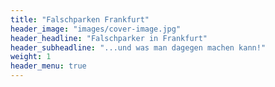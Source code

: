 ```yaml
---
title: "Falschparken Frankfurt"
header_image: "images/cover-image.jpg"
header_headline: "Falschparker in Frankfurt"
header_subheadline: "...und was man dagegen machen kann!"
weight: 1
header_menu: true
---
```


